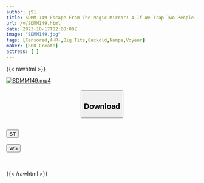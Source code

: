 ```yaml
---
author: j91
title: SDMM-149 Escape From The Magic Mirror! 4 If We Trap Two People In A Relationship That Should Never Be Allowed To Have Sex In The Magic Mirror, Where They Can’t Escape Unless They Have Sex Within A 100-Minute Time Limit…Will They Have Forbidden Sex? ?
url: /v/SDMM149.html
date: 2023-10-17T02:00:00Z
image: "SDMM149.jpg"
tags: [Censored,4HR+,Big Tits,Cuckold,Nampa,Voyeur]
maker: [SOD Create]
actress: [ ]
---
```



{{< rawhtml >}}

<div class="video" data-videoid="6K8gQRbLdaI9AGb">
    <a href="javascript:;">
        <img src="https://my.j91.asia/v/SDMM149.jpg" width="WIDTH" height="HEIGHT" alt="SDMM149.mp4" loading="lazy">
    </a>
</div>

<script type="text/javascript" src="https://j91.asia/asset/on-demand-st.js"></script>

<br>
  <link rel="stylesheet" href="https://j91.asia/asset/bs5.css">
  
  <center>
  <button class="btn btn-primary" type="button" data-bs-toggle="collapse" data-bs-target=".multi-collapse" aria-expanded="false" aria-controls="multiCollapseExample1 multiCollapseExample2"><h2>Download</h2></button></center>
</p>
<div class="row">
  <div class="col">
    <div class="collapse multi-collapse" id="multiCollapseExample1">
      <div class="card card-body">
	      	      <br>
<div class="buttons">  
<a href="https://streamtape.to/v/6K8gQRbLdaI9AGb"><button class="btn-hover color-3"><i class="fa fa-download"></i> ST</button></a></div>
    </div>
  </div>
</div>
  <div class="col">
    <div class="collapse multi-collapse" id="multiCollapseExample2">
      <div class="card card-body">
	      <br>
<div class="buttons">
    <a href="https://wolfstream.tv/pxvmv7hsop07"><button class="btn-hover color-9"><i class="fa fa-download"></i> WS</button></a></div>
<br><br>
      </div>
    </div>
  </div>
</div>

{{< /rawhtml >}}